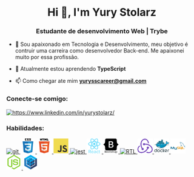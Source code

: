 <h1 align="center">Hi 👋, I'm Yury Stolarz</h1>
<h3 align="center">Estudante de desenvolvimento Web | Trybe</h3>

- 🌱 Sou apaixonado em Tecnologia e Desenvolvimento, meu objetivo é contruir uma carreira como desenvolvedor Back-end. Me apaixonei muito por essa profissão.

- :speech_balloon: Atualmente estou aprendendo **TypeScript**

- 📫 Como chegar ate mim **yurysscareer@gmail.com**

<h3 align="left">Conecte-se comigo:</h3>
<p align="left">
    <a href="https://www.linkedin.com/in/yurystolarz/" target="_blank"><img align="center" src="https://raw.githubusercontent.com/rahuldkjain/github-profile-readme-generator/master/src/images/icons/Social/linked-in-alt.svg" alt="https://www.linkedin.com/in/yurystolarz/" height="30" width="40" /></a>
</p>

<h3 align="left">Habilidades:</h3>

<p align="left">
<a href="https://git-scm.com/" target="_blank" rel="noreferrer"> <img src="https://www.vectorlogo.zone/logos/git-scm/git-scm-icon.svg" alt="git" width="40" height="40"/> </a>
<a href="https://www.w3schools.com/css/" target="_blank" rel="noreferrer"> <img src="https://raw.githubusercontent.com/devicons/devicon/master/icons/css3/css3-original-wordmark.svg" alt="css3" width="40" height="40"/> </a>
<a href="https://www.w3schools.com/html/default.asp" target="_blank" rel="noreferrer"> <img src="https://raw.githubusercontent.com/devicons/devicon/master/icons/html5/html5-original-wordmark.svg" alt="html5" width="40" height="40"/> </a>
<a href="https://developer.mozilla.org/en-US/docs/Web/JavaScript" target="_blank" rel="noreferrer"> <img src="https://raw.githubusercontent.com/devicons/devicon/master/icons/javascript/javascript-original.svg" alt="javascript" width="40" height="40"/> </a>
<a href="https://jestjs.io" target="_blank" rel="noreferrer"> <img src="https://www.vectorlogo.zone/logos/jestjsio/jestjsio-icon.svg" alt="jest" width="40" height="40"/> </a>
<a href="https://reactjs.org/" target="_blank" rel="noreferrer"> <img src="https://raw.githubusercontent.com/devicons/devicon/master/icons/react/react-original-wordmark.svg" alt="react" width="40" height="40"/> </a>
<a href="https://getbootstrap.com" target="_blank" rel="noreferrer"> <img src="https://raw.githubusercontent.com/devicons/devicon/master/icons/bootstrap/bootstrap-plain-wordmark.svg" alt="bootstrap" width="40" height="40"/> </a> 
<a href="https://testing-library.com/docs/react-testing-library/cheatsheet/"> <img src="https://testing-library.com/img/octopus-64x64.png" alt="RTL" width="40" height="40"/> </a>
<a href="https://redux.js.org" target="_blank" rel="noreferrer"> <img src="https://raw.githubusercontent.com/devicons/devicon/master/icons/redux/redux-original.svg" alt="redux" width="40" height="40"/> </a>
<a href="https://www.docker.com/" target="_blank" rel="noreferrer"> <img src="https://raw.githubusercontent.com/devicons/devicon/master/icons/docker/docker-original-wordmark.svg" alt="docker" width="40" height="40"/> </a>
<a href="https://www.mysql.com/" target="_blank" rel="noreferrer"> <img src="https://raw.githubusercontent.com/devicons/devicon/master/icons/mysql/mysql-original-wordmark.svg" alt="mysql" width="40" height="40"/> </a>
<a href="https://nodejs.org/en/docs/" target="_blank"> <img src="https://github.com/devicons/devicon/blob/master/icons/nodejs/nodejs-original.svg" alt="node" width="40" height="40"/> </a>
<a href="https://sequelize.org/" target="_blank"> <img src="https://github.com/devicons/devicon/blob/master/icons/sequelize/sequelize-original.svg" alt="Sequelize" width="40" height="40"/> </a>
</p>
